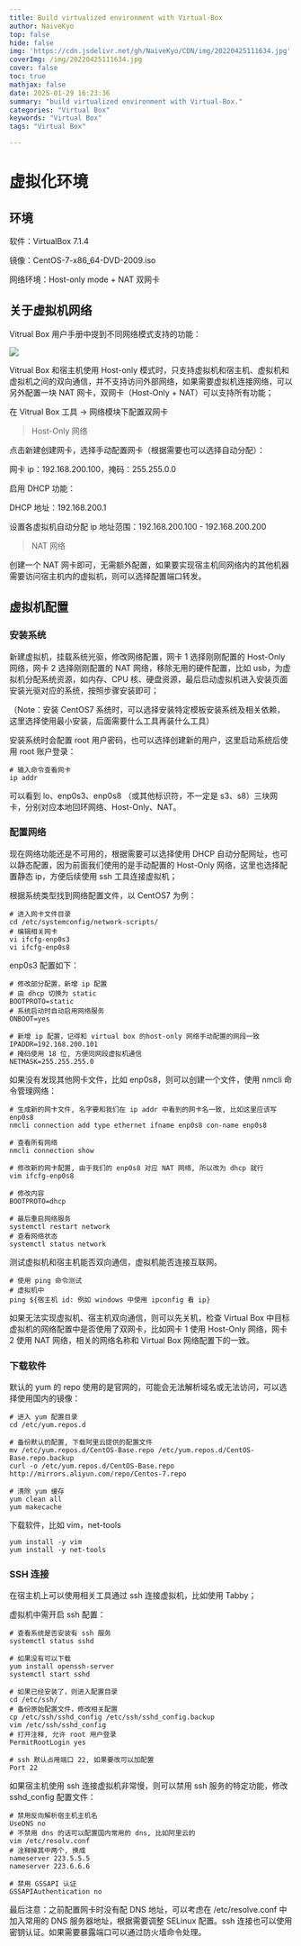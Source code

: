 ```yaml
---
title: Build virtualized environment with Virtual-Box
author: NaiveKyo
top: false
hide: false
img: 'https://cdn.jsdelivr.net/gh/NaiveKyo/CDN/img/20220425111634.jpg'
coverImg: /img/20220425111634.jpg
cover: false
toc: true
mathjax: false
date: 2025-01-29 16:23:36
summary: "build virtualized environment with Virtual-Box."
categories: "Virtual Box"
keywords: "Virtual Box"
tags: "Virtual Box"

---
```


# 虚拟化环境

## 环境

软件：VirtualBox 7.1.4

镜像：CentOS-7-x86\_64-DVD-2009.iso

网络环境：Host-only mode + NAT 双网卡



## 关于虚拟机网络

Vitrual Box 用户手册中提到不同网络模式支持的功能：


![](https://cdn.jsdelivr.net/gh/NaiveKyo/CDN/img/2025/01/20250129162937.png)

Vitrual Box 和宿主机使用 Host-only 模式时，只支持虚拟机和宿主机、虚拟机和虚拟机之间的双向通信，并不支持访问外部网络，如果需要虚拟机连接网络，可以另外配置一块 NAT 网卡，双网卡（Host-Only + NAT）可以支持所有功能；



在 Vitrual Box 工具 -> 网络模块下配置双网卡

> Host-Only 网络

点击新建创建网卡，选择手动配置网卡（根据需要也可以选择自动分配）：

网卡 ip：192.168.200.100，掩码：255.255.0.0

启用 DHCP 功能：

DHCP 地址：192.168.200.1

设置各虚拟机自动分配 ip 地址范围：192.168.200.100 - 192.168.200.200



> NAT 网络

创建一个 NAT 网卡即可，无需额外配置，如果要实现宿主机同网络内的其他机器需要访问宿主机内的虚拟机，则可以选择配置端口转发。



## 虚拟机配置

### 安装系统

新建虚拟机，挂载系统光驱，修改网络配置，网卡 1 选择刚刚配置的 Host-Only 网络，网卡 2 选择刚刚配置的 NAT 网络，移除无用的硬件配置，比如 usb，为虚拟机分配系统资源，如内存、CPU 核、硬盘资源，最后启动虚拟机进入安装页面安装光驱对应的系统，按照步骤安装即可；

（Note：安装 CentOS7 系统时，可以选择安装特定模板安装系统及相关依赖，这里选择使用最小安装，后面需要什么工具再装什么工具）

安装系统时会配置 root 用户密码，也可以选择创建新的用户，这里启动系统后使用 root 账户登录：

```shellscript
# 输入命令查看网卡
ip addr
```

可以看到 lo、enp0s3、enp0s8 （或其他标识符，不一定是 s3、s8）三块网卡，分别对应本地回环网络、Host-Only、NAT。



### 配置网络

现在网络功能还是不可用的，根据需要可以选择使用 DHCP 自动分配网址，也可以静态配置，因为前面我们使用的是手动配置的 Host-Only 网络，这里也选择配置静态 ip，方便后续使用 ssh 工具连接虚拟机；

根据系统类型找到网络配置文件，以 CentOS7 为例：

```shellscript
# 进入网卡文件目录
cd /etc/systemconfig/network-scripts/
# 编辑相关网卡
vi ifcfg-enp0s3
vi ifcfg-enp0s8
```

enp0s3 配置如下：

```shellscript
# 修改部分配置，新增 ip 配置
# 由 dhcp 切换为 static
BOOTPROTO=static
# 系统启动时自动启用网络服务
ONBOOT=yes

# 新增 ip 配置，记得和 virtual box 的host-only 网络手动配置的网段一致
IPADDR=192.168.200.101
# 掩码使用 18 位, 方便同网段虚拟机通信
NETMASK=255.255.255.0 
```

如果没有发现其他网卡文件，比如 enp0s8，则可以创建一个文件，使用 nmcli 命令管理网络：

```shellscript
# 生成新的网卡文件, 名字要和我们在 ip addr 中看到的网卡名一致, 比如这里应该写 enp0s8
nmcli connection add type ethernet ifname enp0s8 con-name enp0s8

# 查看所有网络
nmcli connection show

# 修改新的网卡配置, 由于我们的 enp0s8 对应 NAT 网络, 所以改为 dhcp 就行
vim ifcfg-enp0s8

# 修改内容
BOOTPROTO=dhcp

# 最后重启网络服务
systemctl restart network
# 查看网络状态
systemctl status network
```

测试虚拟机和宿主机能否双向通信，虚拟机能否连接互联网。

```shellscript
# 使用 ping 命令测试
# 虚拟机中
ping ${宿主机 id: 例如 windows 中使用 ipconfig 看 ip}
```

如果无法实现虚拟机、宿主机双向通信，则可以先关机，检查 Virtual Box 中目标虚拟机的网络配置中是否使用了双网卡，比如网卡 1 使用 Host-Only 网络，网卡 2 使用 NAT 网络，相关的网络名称和 Virtual Box 网络配置下的一致。



### 下载软件

默认的 yum 的 repo 使用的是官网的，可能会无法解析域名或无法访问，可以选择使用国内的镜像：

```shellscript
# 进入 yum 配置目录
cd /etc/yum.repos.d

# 备份默认的配置, 下载阿里云提供的配置文件
mv /etc/yum.repos.d/CentOS-Base.repo /etc/yum.repos.d/CentOS-Base.repo.backup
curl -o /etc/yum.repos.d/CentOS-Base.repo http://mirrors.aliyun.com/repo/Centos-7.repo

# 清除 yum 缓存
yum clean all
yum makecache
```

下载软件，比如 vim，net-tools

```shellscript
yum install -y vim
yum install -y net-tools
```



### SSH 连接

在宿主机上可以使用相关工具通过 ssh 连接虚拟机，比如使用 Tabby；

虚拟机中需开启 ssh 配置：

```shellscript
# 查看系统是否安装有 ssh 服务
systemctl status sshd

# 如果没有可以下载
yum install openssh-server
systemctl start sshd

# 如果已经安装了，则进入配置目录
cd /etc/ssh/
# 备份原始配置文件，修改相关配置
cp /etc/ssh/sshd_config /etc/ssh/sshd_config.backup
vim /etc/ssh/sshd_config
# 打开注释, 允许 root 用户登录
PermitRootLogin yes

# ssh 默认占用端口 22, 如果要改可以加配置
Port 22
```

如果宿主机使用 ssh 连接虚拟机非常慢，则可以禁用 ssh 服务的特定功能，修改 sshd\_config 配置文件：

```shellscript
# 禁用反向解析宿主机主机名
UseDNS no
# 不禁用 dns 的话可以配置国内常用的 dns, 比如阿里云的
vim /etc/resolv.conf
# 注释掉其中两个, 换成
nameserver 223.5.5.5
nameserver 223.6.6.6

# 禁用 GSSAPI 认证
GSSAPIAuthentication no
```

最后注意：之前配置网卡时没有配 DNS 地址，可以考虑在 /etc/resolve.conf 中加入常用的 DNS 服务器地址，根据需要调整 SELinux 配置。ssh 连接也可以使用密钥认证。如果需要暴露端口可以通过防火墙命令处理。

